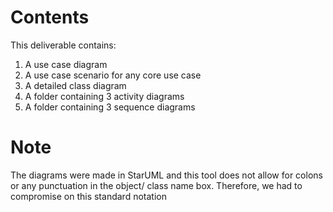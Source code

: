 # Contents
This deliverable contains:
1. A use case diagram
2. A use case scenario for any core use case
3. A detailed class diagram
4. A folder containing 3 activity diagrams
5. A folder containing 3 sequence diagrams

# Note
The diagrams were made in StarUML and this tool does not allow for colons or any punctuation in the object/ class name box. Therefore, we had to compromise on this standard notation
